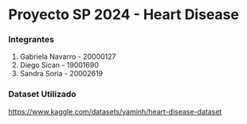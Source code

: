 # Proyecto SP 2024 - Heart Disease

 
### Integrantes
1. Gabriela Navarro - 20000127
2. Diego Sican - 19001690
3. Sandra Soria - 20002619

### Dataset Utilizado

https://www.kaggle.com/datasets/yaminh/heart-disease-dataset

